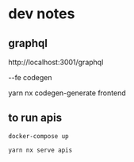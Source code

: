 # dev notes


## graphql

http://localhost:3001/graphql

--fe codegen

yarn nx codegen-generate frontend


## to run apis

`docker-compose up`

`yarn nx serve apis`